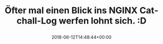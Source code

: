 ---
retweeted: false
source: <a href="http://twitter.com" rel="nofollow">Twitter Web Client</a>
entities:
  user_mentions: []
  urls: []
  symbols: []
  media:
  - expanded_url: https://twitter.com/bascht/status/1006548861924634624/photo/1
    indices:
    - '67'
    - '90'
    url: https://t.co/duwT8L1LiB
    media_url: http://pbs.twimg.com/media/Dff6uksX0AAzIN7.jpg
    id_str: '1006548719771308032'
    id: '1006548719771308032'
    media_url_https: https://pbs.twimg.com/media/Dff6uksX0AAzIN7.jpg
    sizes:
      medium:
        w: '1200'
        h: '42'
        resize: fit
      large:
        w: '1332'
        h: '47'
        resize: fit
      thumb:
        w: '47'
        h: '47'
        resize: crop
      small:
        w: '680'
        h: '24'
        resize: fit
    type: photo
    display_url: pic.twitter.com/duwT8L1LiB
  hashtags: []
display_text_range:
- '0'
- '90'
favorite_count: '4'
id_str: '1006548861924634624'
truncated: false
retweet_count: '0'
id: '1006548861924634624'
possibly_sensitive: false
created_at: Tue Jun 12 14:48:44 +0000 2018
favorited: false
full_text: Öfter mal einen Blick ins NGINX Catchall-Log werfen lohnt sich. :D
lang: de
extended_entities:
  media:
  - expanded_url: https://twitter.com/bascht/status/1006548861924634624/photo/1
    indices:
    - '67'
    - '90'
    url: https://t.co/duwT8L1LiB
    media_url: http://pbs.twimg.com/media/Dff6uksX0AAzIN7.jpg
    id_str: '1006548719771308032'
    id: '1006548719771308032'
    media_url_https: https://pbs.twimg.com/media/Dff6uksX0AAzIN7.jpg
    sizes:
      medium:
        w: '1200'
        h: '42'
        resize: fit
      large:
        w: '1332'
        h: '47'
        resize: fit
      thumb:
        w: '47'
        h: '47'
        resize: crop
      small:
        w: '680'
        h: '24'
        resize: fit
    type: photo
    display_url: pic.twitter.com/duwT8L1LiB
tags:
- pesos/twitter
date: '2018-06-12T14:48:44+00:00'
src: https://twitter.com/bascht/status/1006548861924634624
original_url: https://twitter.com/bascht/status/1006548861924634624
type: twitter_tweet
media_url: https://img.bascht.com/twitter/pbs.twimg.com/media/Dff6uksX0AAzIN7.jpg
text: Öfter mal einen Blick ins NGINX Catchall-Log werfen lohnt sich. :D
title: 'Öfter mal einen Blick ins NGINX Catchall-Log werfen lohnt sich. :D

  '

---